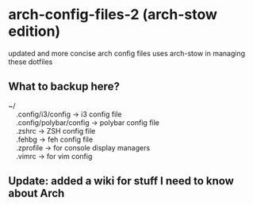 # arch-config-files-2 (arch-stow edition)
updated and more concise arch config files
uses arch-stow in managing these dotfiles

## What to backup here?

~/ </br>
&nbsp;&nbsp;&nbsp;&nbsp;.config/i3/config 	-> i3 config file </br>
&nbsp;&nbsp;&nbsp;&nbsp;.config/polybar/config  -> polybar config file </br>
&nbsp;&nbsp;&nbsp;&nbsp;.zshrc	      		-> ZSH config file </br>
&nbsp;&nbsp;&nbsp;&nbsp;.fehbg	      		-> feh config file </br>
&nbsp;&nbsp;&nbsp;&nbsp;.zprofile     		-> for console display managers </br>
&nbsp;&nbsp;&nbsp;&nbsp;.vimrc        		-> for vim config </br>

## Update: added a wiki for stuff I need to know about Arch
